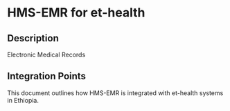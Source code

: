 # HMS-EMR for et-health

## Description

Electronic Medical Records

## Integration Points

This document outlines how HMS-EMR is integrated with et-health systems in Ethiopia.
